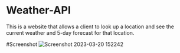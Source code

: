 # Weather-API
This is a website that allows a client to look up a location and see the current weather and 5-day forecast for that location.


#Screenshot
![Screenshot 2023-03-20 152242](https://user-images.githubusercontent.com/115887487/226468992-097de0f6-618b-4ceb-9d9e-f5552d66bd71.png)



